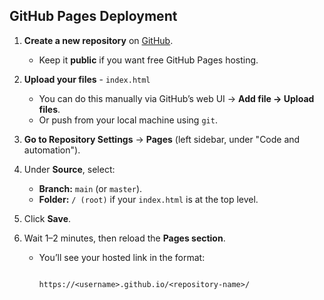 ## GitHub Pages Deployment

1. **Create a new repository** on [GitHub](https://github.com).

   - Keep it **public** if you want free GitHub Pages hosting.

2. **Upload your files** - `index.html`

   - You can do this manually via GitHub’s web UI → **Add file → Upload files**.
   - Or push from your local machine using `git`.

3. **Go to Repository Settings** → **Pages** (left sidebar, under "Code and automation").

4. Under **Source**, select:

   - **Branch:** `main` (or `master`).
   - **Folder:** `/ (root)` if your `index.html` is at the top level.

5. Click **Save**.

6. Wait 1–2 minutes, then reload the **Pages section**.

   - You’ll see your hosted link in the format:

     ```
     
     https://<username>.github.io/<repository-name>/
     ```

